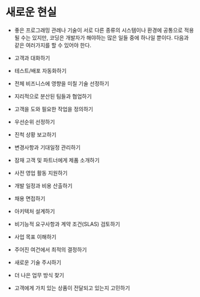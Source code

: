 

# 새로운 현실
- 좋은 프로그래밍 관례나 기술이 서로 다른 종류의 시스템이나 
환경에 공통으로 적용될 수는 있지만, 코딩은 개발자가 해야하는 많은 일들 중에 하나일 뿐이다.
다음과 같은 여러가지를 할 수 있어야 한다.


- 고객과 대화하기
- 테스트/배포 자동화하기
- 전체 비즈니스에 영향을 미칠 기술 선정하기
- 지리적으로 분산된 팀들과 협업하기
- 고객을 도와 필요한 작업을 정의하기
- 우선순위 선정하기
- 진척 상황 보고하기
- 변경사항과 기대일정 관리하기
- 잠재 고객 및 파트너에게 제품 소개하기
- 사전 영업 활동 지원하기
- 개발 일정과 비용 산출하기
- 채용 면접하기
- 아키텍처 설계하기
- 비기능적 요구사항과 계약 조건(SLAS) 검토하기
- 사업 목표 이해하기
- 주어진 여건에서 최적의 결정하기
- 새로운 기술 주시하기
- 더 나은 업무 방식 찾기
- 고객에게 가치 있는 상품이 전달되고 있는지 고민하기




